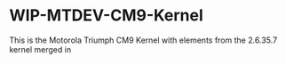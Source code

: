 WIP-MTDEV-CM9-Kernel
====================

This is the Motorola Triumph CM9 Kernel with elements from the 2.6.35.7 kernel merged in